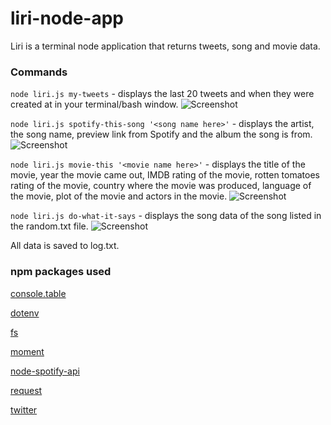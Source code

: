 # liri-node-app

Liri is a terminal node application that returns tweets, song and movie data.

### Commands

`node liri.js my-tweets` - displays the last 20 tweets and when they were created at in your terminal/bash window.
![Screenshot](https://user-images.githubusercontent.com/16051859/39210568-21956dc8-47d7-11e8-8fb9-303ddc986f17.png)

`node liri.js spotify-this-song '<song name here>'` - displays the artist, the song name, preview link from Spotify and the album the song is from.
![Screenshot](https://user-images.githubusercontent.com/16051859/39210569-21a36770-47d7-11e8-966f-1c2620dc8519.png)

`node liri.js movie-this '<movie name here>'` - displays the title of the movie, year the movie came out, IMDB rating of the movie, rotten tomatoes rating of the movie, country where the movie was produced, language of the movie, plot of the movie and actors in the movie.
![Screenshot](https://user-images.githubusercontent.com/16051859/39210570-21b11de8-47d7-11e8-98fb-6a20d7b99f92.png)

`node liri.js do-what-it-says` - displays the song data of the song listed in the random.txt file.
![Screenshot](https://user-images.githubusercontent.com/16051859/39210571-21bfef08-47d7-11e8-8b27-86e2067ac186.png)

All data is saved to log.txt.

### npm packages used
[console.table](https://www.npmjs.com/package/console.table)

[dotenv](https://www.npmjs.com/package/dotenv)

[fs](https://www.npmjs.com/package/fs)

[moment](https://www.npmjs.com/package/moment)

[node-spotify-api](https://www.npmjs.com/package/node-spotify-api)

[request](https://www.npmjs.com/package/request)

[twitter](https://www.npmjs.com/package/twitter)

